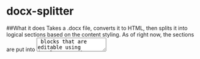 # docx-splitter
##What it does
Takes a .docx file, converts it to HTML, then splits it into logical sections based on the content styling.  As of right now, the sections are put into <textarea> blocks that are editable using jHtmlArea.
##Why?
Sometimes you have a nicely formatted Word document with content sections that you want to import for use online.  There's no easy way to split up the document content based on the sections so you can use them independently.  For example, if you have a list of steps in a document and want to programmatically take actions for each step, there's no easy way to do it.  This project aims to parse out a Document into logical sections based on its content.
##How it works
This project is heavily based on [Mammoth](https://github.com/mwilliamson/mammoth.js), a robust javascript library that converts .docx to nicely formatted HTML.  It also makes use of [jHtmlArea](https://jhtmlarea.codeplex.com/) for making content editable, but you could use any editor really (or none at all if you want to use the sections themselves).

1. First, documents are imported and converted to an HTML string using Mammoth.
2. Next, the string is split into an array with each element containing the equivalent of a line in the original Word doc (uses regex to do the splitting)
3. A second array then grabs the HTML tags preceding the actual content of each line.  For example, if a line is "<p><strong><em>Stuff</em></strong></p>" it will grab "<p><strong><em>"
4. A parsing loop then iterates across the second array and looks for the hgihest-level matching tags from all the lines that don't occur right next to each other.  For example, if the structure is

<h1>Stuff</h1>

<h2>Stuff2</h2>

<h3>Stuff3</h3>

<p>I'm a paragraph</p>

<h3>Stuff 4</h3>

<p>I'm another paragraph</p>

It will find the <h3> tags as the highest matches.
5. Another loop then runs to split the HTML lines into sections based on where the matches occur.
6. For demonstration purposes, right now the content sections are then added into <textarea> blocks that are made editable via jHtmlArea.
##Instructions
Clone/download/whatever all files and run split.html in a browser.  Use the button to upload a .docx file of your choice and that's it.

##Caveats
I banged this out in a few hours of trial and error without much thought to code elegance.  As a result, it's currently somewhat of a mess and is definitely not efficient.  It's also important to note that Mammoth purposely forces Word .docx content into well-formatted HTML, so it discards formatting including colors, font sizes, and font typefaces.  If you need to retain this styling information, you'll need to find another library.

